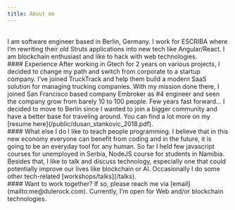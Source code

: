 ```yaml
---
title: About me
---
```


<br/>
I am software engineer based in Berlin, Germany. I work for ESCRIBA where I’m rewriting their old Struts applications into new tech like Angular/React. I am blockchain enthusiast and like to hack with web technologies.

<br/>
#### Experience
After working in Gtech for 2 years on various projects, I decided to change my path and switch from corporate to a startup company. I’ve joined TruckTrack and help them build a modern SaaS solution for managing trucking companies. With my mission done there, I joined San Francisco based company Embroker as #4 engineer and seen the company grow from barely 10 to 100 people. Few years fast forward… I decided to move to Berlin since I wanted to join a bigger community and have a better base for traveling around. You can find a lot more on my [resume here](/public/dusan_stankovic_2018.pdf).

<br/>
#### What else I do
I like to teach people programming. I believe that in this new economy everyone can benefit from coding and in the future, it is going to be an everyday tool for any human. So far I held few javascript courses for unemployed in Serbia, NodeJS course for students in Namibia. Besides that, I like to talk and discuss technology, especially one that could potentially improve our lives like blockchain or AI. Occasionally I do some other tech-related [workshops/talks](/talks).

<br/>
#### Want to work together?
If so, please reach me via [email](mailto:me@dulerock.com). Currently, I’m open for Web and/or blockchain technologies.
